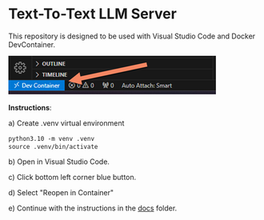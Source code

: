 # Text-To-Text LLM Server

This repository is designed to be used with Visual Studio Code and Docker DevContainer.

![alt text](img/dev-container.png)

**Instructions**:

a) Create .venv virtual environment

```
python3.10 -m venv .venv
source .venv/bin/activate
```

b) Open in Visual Studio Code.

c) Click bottom left corner blue button.

d) Select "Reopen in Container"

e) Continue with the instructions in the [docs](./docs/gai-ttt-exllamav2-mistral7b.ipynb) folder.
